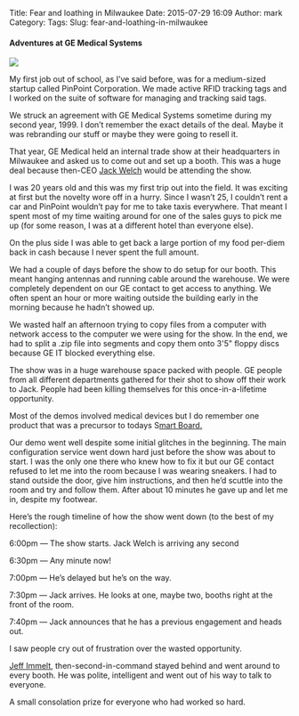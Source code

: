 Title: Fear and loathing in Milwaukee
Date: 2015-07-29 16:09
Author: mark
Category: 
Tags: 
Slug: fear-and-loathing-in-milwaukee

#### Adventures at GE Medical Systems

<img src="https://d262ilb51hltx0.cloudfront.net/max/2000/1*S-Q6I5XJxezvWLzQpvhx5w.png"  />

My first job out of school, as I’ve said before, was for a medium-sized startup called PinPoint Corporation. We made active RFID tracking tags and I worked on the suite of software for managing and tracking said tags.

We struck an agreement with GE Medical Systems sometime during my second year, 1999. I don’t remember the exact details of the deal. Maybe it was rebranding our stuff or maybe they were going to resell it.

That year, GE Medical held an internal trade show at their headquarters in Milwaukee and asked us to come out and set up a booth. This was a huge deal because then-CEO [Jack Welch](https://en.wikipedia.org/wiki/Jack_Welch) would be attending the show.

I was 20 years old and this was my first trip out into the field. It was exciting at first but the novelty wore off in a hurry. Since I wasn’t 25, I couldn’t rent a car and PinPoint wouldn’t pay for me to take taxis everywhere. That meant I spent most of my time waiting around for one of the sales guys to pick me up (for some reason, I was at a different hotel than everyone else).

On the plus side I was able to get back a large portion of my food per-diem back in cash because I never spent the full amount.

We had a couple of days before the show to do setup for our booth. This meant hanging antennas and running cable around the warehouse. We were completely dependent on our GE contact to get access to anything. We often spent an hour or more waiting outside the building early in the morning because he hadn’t showed up.

We wasted half an afternoon trying to copy files from a computer with network access to the computer we were using for the show. In the end, we had to split a .zip file into segments and copy them onto 3'5" floppy discs because GE IT blocked everything else.

The show was in a huge warehouse space packed with people. GE people from all different departments gathered for their shot to show off their work to Jack. People had been killing themselves for this once-in-a-lifetime opportunity.

Most of the demos involved medical devices but I do remember one product that was a precursor to todays S[mart Board.](https://education.smarttech.com/)

Our demo went well despite some initial glitches in the beginning. The main configuration service went down hard just before the show was about to start. I was the only one there who knew how to fix it but our GE contact refused to let me into the room because I was wearing sneakers. I had to stand outside the door, give him instructions, and then he’d scuttle into the room and try and follow them. After about 10 minutes he gave up and let me in, despite my footwear.

Here’s the rough timeline of how the show went down (to the best of my recollection):

6:00pm — The show starts. Jack Welch is arriving any second

6:30pm — Any minute now!

7:00pm — He’s delayed but he’s on the way.

7:30pm — Jack arrives. He looks at one, maybe two, booths right at the front of the room.

7:40pm — Jack announces that he has a previous engagement and heads out.

I saw people cry out of frustration over the wasted opportunity.

[Jeff Immelt](https://en.wikipedia.org/wiki/Jeffrey_R._Immelt), then-second-in-command stayed behind and went around to every booth. He was polite, intelligent and went out of his way to talk to everyone.

A small consolation prize for everyone who had worked so hard.

